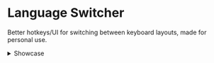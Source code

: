 # Language Switcher

Better hotkeys/UI for switching between keyboard layouts, made for personal use.

<details>
  <summary>Showcase</summary>
  
  https://github.com/Metal-666/LanguageSwitcher/assets/50769245/5fba7823-352f-4498-ae01-3dc4a21ccbdc
</details>
